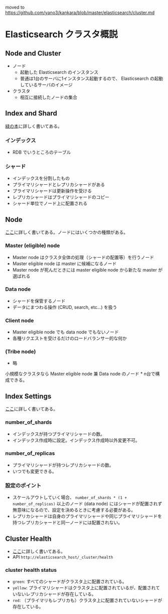 moved to https://github.com/yano3/kankara/blob/master/elasticsearch/cluster.md

# Elasticsearch クラスタ概説

## Node and Cluster

- ノード
  - 起動した Elasticsearch のインスタンス
  - 普通は1台のサーバに1インスタンス起動するので、 Elasticsearch の起動しているサーバのイメージ
- クラスタ
  - 相互に接続したノードの集合

## Index and Shard

[緑の本](http://www.amazon.co.jp/dp/4048662023)に詳しく書いてある。

### インデックス

  - RDB でいうところのテーブル

### シャード

  - インデックスを分割したもの
  - プライマリシャードとレプリカシャードがある
  - プライマリシャードは更新操作を受ける
  - レプリカシャードはプライマリシャードのコピー
  - シャード単位でノード上に配置される

## Node

[ここ](https://www.elastic.co/guide/en/elasticsearch/reference/current/modules-node.html)に詳しく書いてある。ノードにはいくつかの種類がある。

### Master (eligible) node

- Master node はクラスタ全体の処理（シャードの配置等）を行うノード
- Master eligible node は master に候補になるノード
- Master node が死んだときには master eligible node から新たな master が選ばれる

### Data node

- シャードを保管するノード
- データにまつわる操作 (CRUD, search, etc...) を扱う

### Client node

- Master eligible node でも data node でもないノード
- 各種リクエストを受けるだけのロードバランサー的な何か

### (Tribe node)

- 略

小規模なクラスタなら Master eligible node 兼 Data node のノード * n台で構成できる。

## Index Settings

[ここ](https://www.elastic.co/guide/en/elasticsearch/guide/current/_index_settings.html)に詳しく書いてある。

### number\_of\_shards

- インデックスが持つプライマリシャードの数。
- インデックス作成時に設定。インデックス作成時以外変更不可。

### number\_of\_replicas

- プライマリシャードが持つレプリカシャードの数。
- いつでも変更できる。

### 設定のポイント

- スケールアウトしていく場合、 `number_of_shards * (1 + number_of_replicas)` 以上のノード (data node) にはシャードが配置されず無意味になるので、設定を決めるときに考慮する必要がある。
- レプリカシャードは自身のプライマリシャードや同じプライマリシャードを持つレプリカシャードと同一ノードには配置されない。

## Cluster Health

- [ここ](https://www.elastic.co/guide/en/elasticsearch/reference/current/cluster-health.html)に詳しく書いてある。
- API `http://elasticsearch_host/_cluster/health`

### cluster health status

- `green`: すべてのシャードがクラスタ上に配置されている。
- `yellow`: プライマリシャードはクラスタ上に配置されているが、配置されていないレプリカシャードが存在している。
- `red`: （プライマリもレプリカも）クラスタ上に配置されていないシャードが存在している。
